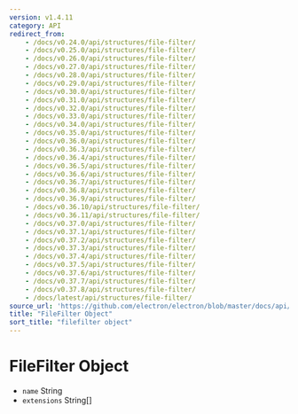 ```yaml
---
version: v1.4.11
category: API
redirect_from:
    - /docs/v0.24.0/api/structures/file-filter/
    - /docs/v0.25.0/api/structures/file-filter/
    - /docs/v0.26.0/api/structures/file-filter/
    - /docs/v0.27.0/api/structures/file-filter/
    - /docs/v0.28.0/api/structures/file-filter/
    - /docs/v0.29.0/api/structures/file-filter/
    - /docs/v0.30.0/api/structures/file-filter/
    - /docs/v0.31.0/api/structures/file-filter/
    - /docs/v0.32.0/api/structures/file-filter/
    - /docs/v0.33.0/api/structures/file-filter/
    - /docs/v0.34.0/api/structures/file-filter/
    - /docs/v0.35.0/api/structures/file-filter/
    - /docs/v0.36.0/api/structures/file-filter/
    - /docs/v0.36.3/api/structures/file-filter/
    - /docs/v0.36.4/api/structures/file-filter/
    - /docs/v0.36.5/api/structures/file-filter/
    - /docs/v0.36.6/api/structures/file-filter/
    - /docs/v0.36.7/api/structures/file-filter/
    - /docs/v0.36.8/api/structures/file-filter/
    - /docs/v0.36.9/api/structures/file-filter/
    - /docs/v0.36.10/api/structures/file-filter/
    - /docs/v0.36.11/api/structures/file-filter/
    - /docs/v0.37.0/api/structures/file-filter/
    - /docs/v0.37.1/api/structures/file-filter/
    - /docs/v0.37.2/api/structures/file-filter/
    - /docs/v0.37.3/api/structures/file-filter/
    - /docs/v0.37.4/api/structures/file-filter/
    - /docs/v0.37.5/api/structures/file-filter/
    - /docs/v0.37.6/api/structures/file-filter/
    - /docs/v0.37.7/api/structures/file-filter/
    - /docs/v0.37.8/api/structures/file-filter/
    - /docs/latest/api/structures/file-filter/
source_url: 'https://github.com/electron/electron/blob/master/docs/api/structures/file-filter.md'
title: "FileFilter Object"
sort_title: "filefilter object"
---
```


# FileFilter Object

* `name` String
* `extensions` String[]
